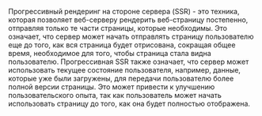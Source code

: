 Прогрессивный рендеринг на стороне сервера (SSR) - это техника, которая позволяет веб-серверу рендерить веб-страницу постепенно, отправляя только те части страницы, которые необходимы. 
Это означает, что сервер может начать отправлять страницу пользователю еще до того, как вся страница будет отрисована, сокращая общее время, необходимое для того, чтобы страница стала видна пользователю. 
Прогрессивная SSR также означает, что сервер может использовать текущее состояние пользователя, например, данные, которые уже были загружены, для передачи пользователю более полной версии страницы. 
Это может привести к улучшению пользовательского опыта, так как пользователь может начать использовать страницу до того, как она будет полностью отображена.
